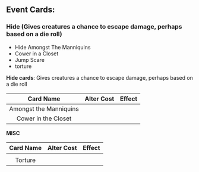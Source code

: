 ## Event Cards:
### Hide (Gives creatures a chance to escape damage, perhaps based on a die roll)
   * Hide Amongst The Manniquins
   * Cower in a Closet
  * Jump Scare
  * torture

**Hide cards**: Gives creatures a chance to escape damage, perhaps based on a die roll

|Card Name                        |Alter Cost|Effect                                                                                       |
|:-------------------------------:|:--------:|:-------------------------------------------------------------------------------------------:|
|Amongst the Manniquins           |          |                                                                                             |
|Cower in the Closet              |          |                                                                                             |



**MISC**

|Card Name                        |Alter Cost|Effect                                                                                       |
|:-------------------------------:|:--------:|:-------------------------------------------------------------------------------------------:|
|                                 |          |                                                                                             |
|Torture                          |          |                                                                                             |


